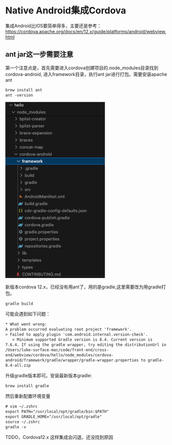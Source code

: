 # Native Android集成Cordova
集成Android比IOS要简单得多，主要还是参考：
https://cordova.apache.org/docs/en/12.x/guide/platforms/android/webview.html


## ant jar这一步需要注意
第一个注意点是，首先需要进入cordova创建项目的.node_modules目录找到cordova-android, 进入framework目录，执行ant jar进行打包。需要安装apache ant
```shell
brew install ant
ant -version
```

<img src="./framework-dir.png" />

新版本cordova 12.x，已经没有用ant了，用的是gradle,这里需要改为用gradle打包。
```shell
gradle build
```
可能会遇到如下问题：
```
* What went wrong:
A problem occurred evaluating root project 'framework'.
> Failed to apply plugin 'com.android.internal.version-check'.
   > Minimum supported Gradle version is 8.4. Current version is 7.6.4. If using the gradle wrapper, try editing the distributionUrl in /Users/luke-surface-mac/code/front-end/cross-end/webview/cordova/hello/node_modules/cordova-android/framework/gradle/wrapper/gradle-wrapper.properties to gradle-8.4-all.zip
```
升级gradle版本即可。安装最新版本gradle:
```
brew install gradle
```
然后重新配置环境变量
```shell
# vim ~/.zshrc
export PATH="/usr/local/opt/gradle/bin:$PATH"
export GRADLE_HOME="/usr/local/opt/gradle"
source ~/.zshrc
gradle -v
```

TDDO，Cordova12.x 这样集成会闪退，还没找到原因